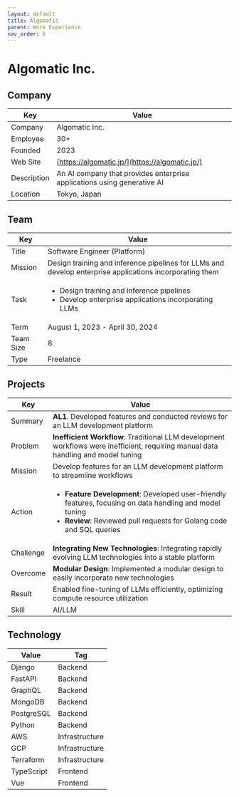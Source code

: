 ```yaml
---
layout: default
title: Algomatic
parent: Work Experience
nav_order: 6
---
```


# Algomatic Inc.

## Company

| Key         | Value                                                                  |
| ----------- | ---------------------------------------------------------------------- |
| Company     | Algomatic Inc.                                                         |
| Employee    | 30+                                                                    |
| Founded     | 2023                                                                   |
| Web Site    | [https://algomatic.jp/](https://algomatic.jp/)                   |
| Description | An AI company that provides enterprise applications using generative AI |
| Location    | Tokyo, Japan                                                           |

## Team

<table>
  <thead>
    <tr>
      <th>Key</th>
      <th>Value</th>
    </tr>
  </thead>
  <tbody>
    <tr>
      <td>Title</td>
      <td>Software Engineer (Platform)</td>
    </tr>
    <tr>
      <td>Mission</td>
      <td>Design training and inference pipelines for LLMs and develop enterprise applications incorporating them</td>
    </tr>
    <tr>
      <td>Task</td>
      <td><ul><li>Design training and inference pipelines</li><li>Develop enterprise applications incorporating LLMs</li></ul></td>
    </tr>
    <tr>
      <td>Term</td>
      <td>August 1, 2023 - April 30, 2024</td>
    </tr>
    <tr>
      <td>Team Size</td>
      <td>8</td>
    </tr>
    <tr>
      <td>Type</td>
      <td>Freelance</td>
    </tr>
  </tbody>
</table>

## Projects

<table>
  <thead>
    <tr>
      <th>Key</th>
      <th>Value</th>
    </tr>
  </thead>
  <tbody>
    <tr>
      <td>Summary</td>
      <td><strong>AL1</strong>. Developed features and conducted reviews for an LLM development platform</td>
    </tr>
    <tr>
      <td>Problem</td>
      <td><strong>Inefficient Workflow</strong>: Traditional LLM development workflows were inefficient, requiring manual data handling and model tuning</td>
    </tr>
    <tr>
      <td>Mission</td>
      <td>Develop features for an LLM development platform to streamline workflows</td>
    </tr>
    <tr>
      <td>Action</td>
      <td><ul><li><strong>Feature Development</strong>: Developed user-friendly features, focusing on data handling and model tuning</li><li><strong>Review</strong>: Reviewed pull requests for Golang code and SQL queries</li></ul></td>
    </tr>
    <tr>
      <td>Challenge</td>
      <td><strong>Integrating New Technologies</strong>: Integrating rapidly evolving LLM technologies into a stable platform</td>
    </tr>
    <tr>
      <td>Overcome</td>
      <td><strong>Modular Design</strong>: Implemented a modular design to easily incorporate new technologies</td>
    </tr>
    <tr>
      <td>Result</td>
      <td>Enabled fine-tuning of LLMs efficiently, optimizing compute resource utilization</td>
    </tr>
    <tr>
      <td>Skill</td>
      <td>AI/LLM</td>
    </tr>
  </tbody>
</table>

## Technology

| Value      | Tag            |
| ---------- | -------------- |
| Django     | Backend        |
| FastAPI    | Backend        |
| GraphQL    | Backend        |
| MongoDB    | Backend        |
| PostgreSQL | Backend        |
| Python     | Backend        |
| AWS        | Infrastructure |
| GCP        | Infrastructure |
| Terraform  | Infrastructure |
| TypeScript | Frontend       |
| Vue        | Frontend       |

